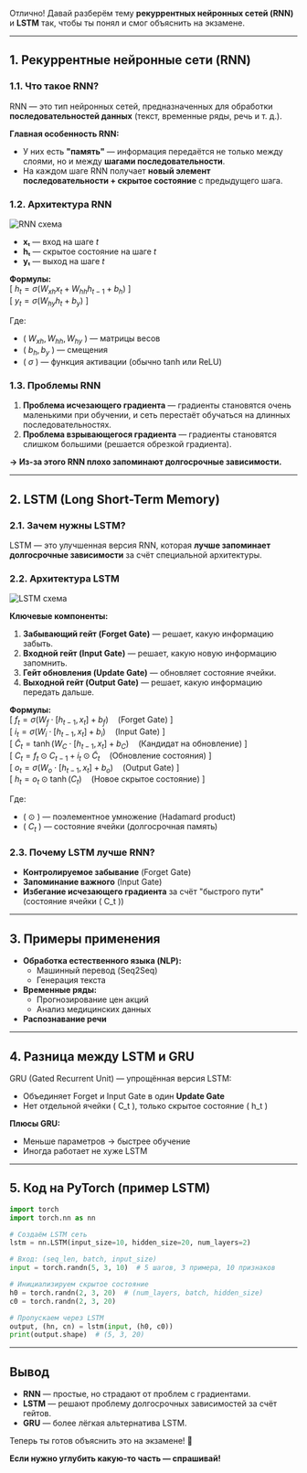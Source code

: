 Отлично! Давай разберём тему **рекуррентных нейронных сетей (RNN)** и **LSTM** так, чтобы ты понял и смог объяснить на экзамене.  

---

## **1. Рекуррентные нейронные сети (RNN)**  

### **1.1. Что такое RNN?**  
RNN — это тип нейронных сетей, предназначенных для обработки **последовательностей данных** (текст, временные ряды, речь и т. д.).  

**Главная особенность RNN:**  
- У них есть **"память"** — информация передаётся не только между слоями, но и между **шагами последовательности**.  
- На каждом шаге RNN получает **новый элемент последовательности + скрытое состояние** с предыдущего шага.  

### **1.2. Архитектура RNN**  
![RNN схема](https://miro.medium.com/max/1400/1*L6a7zn51xqx2rT1_2p09HA.png)  

- **xₜ** — вход на шаге *t*  
- **hₜ** — скрытое состояние на шаге *t*  
- **yₜ** — выход на шаге *t*  

**Формулы:**  
\[
$h_t = \sigma(W_{xh} x_t + W_{hh} h_{t-1} + b_h)$
\]  
\[
$y_t = \sigma(W_{hy} h_t + b_y)$
\]  

Где:  
- \( $W_{xh}, W_{hh}, W_{hy}$ \) — матрицы весов  
- \( $b_h, b_y$ \) — смещения  
- \( $\sigma$ \) — функция активации (обычно tanh или ReLU)  

### **1.3. Проблемы RNN**  
1. **Проблема исчезающего градиента** — градиенты становятся очень маленькими при обучении, и сеть перестаёт обучаться на длинных последовательностях.  
2. **Проблема взрывающегося градиента** — градиенты становятся слишком большими (решается обрезкой градиента).  

**→ Из-за этого RNN плохо запоминают долгосрочные зависимости.**  

---

## **2. LSTM (Long Short-Term Memory)**  

### **2.1. Зачем нужны LSTM?**  
LSTM — это улучшенная версия RNN, которая **лучше запоминает долгосрочные зависимости** за счёт специальной архитектуры.  

### **2.2. Архитектура LSTM**  
![LSTM схема](https://colah.github.io/posts/2015-08-Understanding-LSTMs/img/LSTM3-chain.png)  

**Ключевые компоненты:**  
1. **Забывающий гейт (Forget Gate)** — решает, какую информацию забыть.  
2. **Входной гейт (Input Gate)** — решает, какую новую информацию запомнить.  
3. **Гейт обновления (Update Gate)** — обновляет состояние ячейки.  
4. **Выходной гейт (Output Gate)** — решает, какую информацию передать дальше.  

**Формулы:**  
\[
$f_t = \sigma(W_f \cdot [h_{t-1}, x_t] + b_f) \quad \text{(Forget Gate)}$
\]  
\[
$i_t = \sigma(W_i \cdot [h_{t-1}, x_t] + b_i) \quad \text{(Input Gate)}$
\]  
\[
$\tilde{C}_t = \tanh(W_C \cdot [h_{t-1}, x_t] + b_C) \quad \text{(Кандидат на обновление)}$
\]  
\[
$C_t = f_t \odot C_{t-1} + i_t \odot \tilde{C}_t \quad \text{(Обновление состояния)}$
\]  
\[
$o_t = \sigma(W_o \cdot [h_{t-1}, x_t] + b_o) \quad \text{(Output Gate)}$
\]  
\[
$h_t = o_t \odot \tanh(C_t) \quad \text{(Новое скрытое состояние)}$
\]  

Где:  
- \( $\odot$ \) — поэлементное умножение (Hadamard product)  
- \( $C_t$ \) — состояние ячейки (долгосрочная память)  

### **2.3. Почему LSTM лучше RNN?**  
- **Контролируемое забывание** (Forget Gate)  
- **Запоминание важного** (Input Gate)  
- **Избегание исчезающего градиента** за счёт "быстрого пути" (состояние ячейки \( C_t \))  

---

## **3. Примеры применения**  
- **Обработка естественного языка (NLP):**  
  - Машинный перевод (Seq2Seq)  
  - Генерация текста  
- **Временные ряды:**  
  - Прогнозирование цен акций  
  - Анализ медицинских данных  
- **Распознавание речи**  

---

## **4. Разница между LSTM и GRU**  
GRU (Gated Recurrent Unit) — упрощённая версия LSTM:  
- Объединяет Forget и Input Gate в один **Update Gate**  
- Нет отдельной ячейки \( C_t \), только скрытое состояние \( h_t \)  

**Плюсы GRU:**  
- Меньше параметров → быстрее обучение  
- Иногда работает не хуже LSTM  

---

## **5. Код на PyTorch (пример LSTM)**  
```python
import torch
import torch.nn as nn

# Создаём LSTM сеть
lstm = nn.LSTM(input_size=10, hidden_size=20, num_layers=2)

# Вход: (seq_len, batch, input_size)
input = torch.randn(5, 3, 10)  # 5 шагов, 3 примера, 10 признаков

# Инициализируем скрытое состояние
h0 = torch.randn(2, 3, 20)  # (num_layers, batch, hidden_size)
c0 = torch.randn(2, 3, 20)

# Пропускаем через LSTM
output, (hn, cn) = lstm(input, (h0, c0))
print(output.shape)  # (5, 3, 20)
```

---

## **Вывод**  
- **RNN** — простые, но страдают от проблем с градиентами.  
- **LSTM** — решают проблему долгосрочных зависимостей за счёт гейтов.  
- **GRU** — более лёгкая альтернатива LSTM.  

Теперь ты готов объяснить это на экзамене! 🚀  

**Если нужно углубить какую-то часть — спрашивай!**